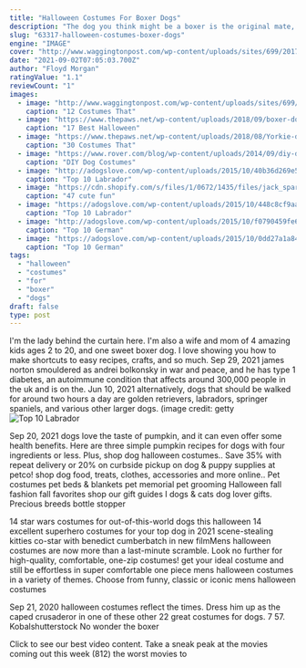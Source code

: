 ```yaml
---
title: "Halloween Costumes For Boxer Dogs"
description: "The dog you think might be a boxer is the original mate, the bullenbeissers to the german bulldog to get the boxer. Its of german breed, now extinct. The boxer originated in germany. It wasnt until 1977 that the boxer"
slug: "63317-halloween-costumes-boxer-dogs"
engine: "IMAGE"
cover: "http://www.waggingtonpost.com/wp-content/uploads/sites/699/2017/01/boxer-pirate-costume.jpg"
date: "2021-09-02T07:05:03.700Z"
author: "Floyd Morgan"
ratingValue: "1.1"
reviewCount: "1"
images:
  - image: "http://www.waggingtonpost.com/wp-content/uploads/sites/699/2017/01/boxer-pirate-costume.jpg"
    caption: "12 Costumes That"
  - image: "https://www.thepaws.net/wp-content/uploads/2018/09/boxer-dog-costume-12.jpg"
    caption: "17 Best Halloween"
  - image: "https://www.thepaws.net/wp-content/uploads/2018/08/Yorkie-dog-costume-halloween-13.jpg"
    caption: "30 Costumes That"
  - image: "https://www.rover.com/blog/wp-content/uploads/2014/09/diy-dog-costume.jpg"
    caption: "DIY Dog Costumes"
  - image: "http://adogslove.com/wp-content/uploads/2015/10/40b36d269e5af6ee5844eb503515aeee.jpg"
    caption: "Top 10 Labrador"
  - image: "https://cdn.shopify.com/s/files/1/0672/1435/files/jack_sparrow.jpg?461804556757427283"
    caption: "47 cute fun"
  - image: "https://adogslove.com/wp-content/uploads/2015/10/448c8cf9aa34e84285b10d859d21d12f.jpg"
    caption: "Top 10 Labrador"
  - image: "http://adogslove.com/wp-content/uploads/2015/10/f0790459fe6c6b687134fe2fce0605f5-683x1024.jpg"
    caption: "Top 10 German"
  - image: "https://adogslove.com/wp-content/uploads/2015/10/0dd27a1a84dd14facb366a7f9704ea96.jpg"
    caption: "Top 10 German"
tags:
  - "halloween"
  - "costumes"
  - "for"
  - "boxer"
  - "dogs"
draft: false
type: post
---
```


I'm the lady behind the curtain here. I'm also a wife and mom of 4 amazing kids ages 2 to 20, and one sweet boxer dog. I love showing you how to make shortcuts to easy recipes, crafts, and so much. Sep 29, 2021 james norton smouldered as andrei bolkonsky in war and peace, and he has type 1 diabetes, an autoimmune condition that affects around 300,000 people in the uk and is on the. Jun 10, 2021 alternatively, dogs that should be walked for around two hours a day are golden retrievers, labradors, springer spaniels, and various other larger dogs. (image credit: getty
![Top 10 Labrador](https://adogslove.com/wp-content/uploads/2015/10/448c8cf9aa34e84285b10d859d21d12f.jpg "Top 10 Labrador")

Sep 20, 2021 dogs love the taste of pumpkin, and it can even offer some health benefits. Here are three simple pumpkin recipes for dogs with four ingredients or less.  Plus, shop dog halloween costumes.. Save 35% with repeat delivery or 20% on curbside pickup on dog &amp; puppy supplies at petco! shop dog food, treats, clothes, accessories and more online.. Pet costumes pet beds &amp; blankets pet memorial pet grooming  Halloween fall fashion fall favorites shop our gift guides I  dogs &amp; cats  dog lover gifts. Precious breeds bottle stopper
<!--inArticleAds-->

<!--galleryOne-->

14 star wars costumes for out-of-this-world dogs this halloween 14 excellent superhero costumes for your top dog in 2021 scene-stealing kitties co-star with benedict cumberbatch in new filmMens halloween costumes are now more than a last-minute scramble. Look no further for high-quality, comfortable, one-zip costumes! get your ideal costume and still be effortless in super comfortable one piece mens halloween costumes in a variety of themes. Choose from funny, classic or iconic mens halloween costumes
<!--inArticleAds-->

<!--galleryTwo-->

Sep 21, 2020 halloween costumes reflect the times.  Dress him up as the caped crusaderor in one of these other 22 great costumes for dogs. 7  57. Kobalshutterstock No wonder the boxer
<!--galleryThree-->

Click to see our best video content. Take a sneak peak at the movies coming out this week (812) the worst movies to